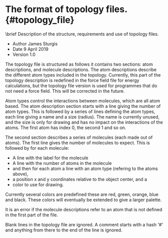 # The format of topology files. {#topology_file}
\brief   Description of the structure, requirements and use of topology files.

* Author  James Sturgis
* Date    9 April 2019
* Version 1.0

The topology file is structured as follows it contains two sections: atom descriptions, and molecule descriptions.
The atom descriptions describe the different atom types included in the topology.
Currently, this part of the topology description is redefined in the force field file for energy calculations, but
the topology file version is used for programmes that do not need a force field. This will be corrected in the 
future.

Atom types control the interactions between molecules, which are all atom based.
The atom description section starts with a line giving the number of atom types.
This is followed by a series of lines defining the atom types, each line giving a name and a size (radius).
The name is currently unused, and the size is only for drawing and has no impact on the interactions of the atoms.
The first atom has index 0, the second 1 and so on.

The second section describes a series of molecules (each made out of atoms).
The first line gives the number of molecules to expect.
This is followed by for each molecule:
* A line with the label for the molecule
* A line with the number of atoms in the molecule
* and then for each atom a line with an atom type (refering to the atoms above),
* a position x and y coordinates relative to the object center, and a
* color to use for drawing.

Currently several colors are predefined these are red, green, orange, blue and 
black. These colors will eventually be extended to give a larger palette.

It is an error if the molecule descriptions refer to an atom that is not defined
in the first part of the file.

Blank lines in the topology file are ignored.
A comment starts with a hash '#' and anything from there to the end of the line is
ignored.

